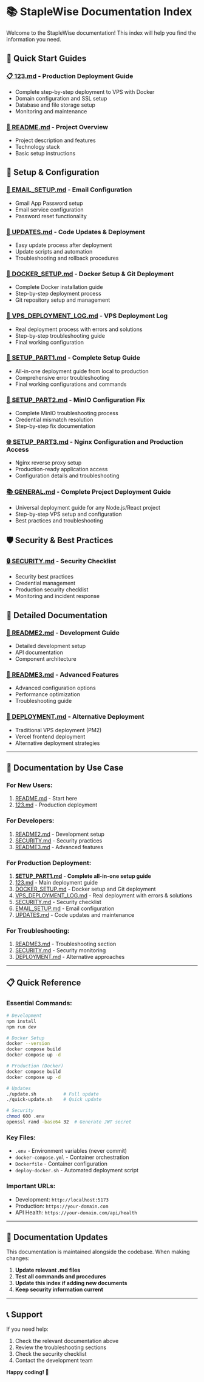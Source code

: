 # 📚 StapleWise Documentation Index

Welcome to the StapleWise documentation! This index will help you find the information you need.

## 🚀 **Quick Start Guides**

### [📋 123.md](./123.md) - **Production Deployment Guide**
- Complete step-by-step deployment to VPS with Docker
- Domain configuration and SSL setup
- Database and file storage setup
- Monitoring and maintenance

### [📖 README.md](./README.md) - **Project Overview**
- Project description and features
- Technology stack
- Basic setup instructions

## 🔧 **Setup & Configuration**

### [📧 EMAIL_SETUP.md](./EMAIL_SETUP.md) - **Email Configuration**
- Gmail App Password setup
- Email service configuration
- Password reset functionality

### [🔄 UPDATES.md](./UPDATES.md) - **Code Updates & Deployment**
- Easy update process after deployment
- Update scripts and automation
- Troubleshooting and rollback procedures

### [🐳 DOCKER_SETUP.md](./DOCKER_SETUP.md) - **Docker Setup & Git Deployment**
- Complete Docker installation guide
- Step-by-step deployment process
- Git repository setup and management

### [🚀 VPS_DEPLOYMENT_LOG.md](./VPS_DEPLOYMENT_LOG.md) - **VPS Deployment Log**
- Real deployment process with errors and solutions
- Step-by-step troubleshooting guide
- Final working configuration

### [🚀 SETUP_PART1.md](./SETUP_PART1.md) - **Complete Setup Guide**
- All-in-one deployment guide from local to production
- Comprehensive error troubleshooting
- Final working configurations and commands

### [🔧 SETUP_PART2.md](./SETUP_PART2.md) - **MinIO Configuration Fix**
- Complete MinIO troubleshooting process
- Credential mismatch resolution
- Step-by-step fix documentation

### [🌐 SETUP_PART3.md](./SETUP_PART3.md) - **Nginx Configuration and Production Access**
- Nginx reverse proxy setup
- Production-ready application access
- Configuration details and troubleshooting

### [📚 GENERAL.md](./GENERAL.md) - **Complete Project Deployment Guide**
- Universal deployment guide for any Node.js/React project
- Step-by-step VPS setup and configuration
- Best practices and troubleshooting

## 🛡️ **Security & Best Practices**

### [🔒 SECURITY.md](./SECURITY.md) - **Security Checklist**
- Security best practices
- Credential management
- Production security checklist
- Monitoring and incident response

## 📖 **Detailed Documentation**

### [📘 README2.md](./README2.md) - **Development Guide**
- Detailed development setup
- API documentation
- Component architecture

### [📗 README3.md](./README3.md) - **Advanced Features**
- Advanced configuration options
- Performance optimization
- Troubleshooting guide

### [📙 DEPLOYMENT.md](./DEPLOYMENT.md) - **Alternative Deployment**
- Traditional VPS deployment (PM2)
- Vercel frontend deployment
- Alternative deployment strategies

---

## 🎯 **Documentation by Use Case**

### **For New Users:**
1. [README.md](./README.md) - Start here
2. [123.md](./123.md) - Production deployment

### **For Developers:**
1. [README2.md](./README2.md) - Development setup
2. [SECURITY.md](./SECURITY.md) - Security practices
3. [README3.md](./README3.md) - Advanced features

### **For Production Deployment:**
1. **[SETUP_PART1.md](./SETUP_PART1.md)** - **Complete all-in-one setup guide**
2. [123.md](./123.md) - Main deployment guide
3. [DOCKER_SETUP.md](./DOCKER_SETUP.md) - Docker setup and Git deployment
4. [VPS_DEPLOYMENT_LOG.md](./VPS_DEPLOYMENT_LOG.md) - Real deployment with errors & solutions
5. [SECURITY.md](./SECURITY.md) - Security checklist
6. [EMAIL_SETUP.md](./EMAIL_SETUP.md) - Email configuration
7. [UPDATES.md](./UPDATES.md) - Code updates and maintenance

### **For Troubleshooting:**
1. [README3.md](./README3.md) - Troubleshooting section
2. [SECURITY.md](./SECURITY.md) - Security monitoring
3. [DEPLOYMENT.md](./DEPLOYMENT.md) - Alternative approaches

---

## 📋 **Quick Reference**

### **Essential Commands:**
```bash
# Development
npm install
npm run dev

# Docker Setup
docker --version
docker compose build
docker compose up -d

# Production (Docker)
docker compose build
docker compose up -d

# Updates
./update.sh          # Full update
./quick-update.sh    # Quick update

# Security
chmod 600 .env
openssl rand -base64 32  # Generate JWT secret
```

### **Key Files:**
- `.env` - Environment variables (never commit)
- `docker-compose.yml` - Container orchestration
- `Dockerfile` - Container configuration
- `deploy-docker.sh` - Automated deployment script

### **Important URLs:**
- Development: `http://localhost:5173`
- Production: `https://your-domain.com`
- API Health: `https://your-domain.com/api/health`

---

## 🔄 **Documentation Updates**

This documentation is maintained alongside the codebase. When making changes:

1. **Update relevant .md files**
2. **Test all commands and procedures**
3. **Update this index if adding new documents**
4. **Keep security information current**

---

## 📞 **Support**

If you need help:
1. Check the relevant documentation above
2. Review the troubleshooting sections
3. Check the security checklist
4. Contact the development team

**Happy coding! 🚀** 